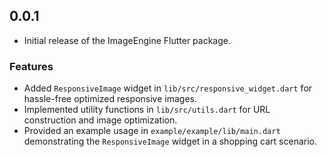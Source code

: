 ## 0.0.1

- Initial release of the ImageEngine Flutter package.

### Features
- Added `ResponsiveImage` widget in `lib/src/responsive_widget.dart` for hassle-free optimized responsive images.
- Implemented utility functions in `lib/src/utils.dart` for URL construction and image optimization.
- Provided an example usage in `example/example/lib/main.dart` demonstrating the `ResponsiveImage` widget in a shopping cart scenario.
